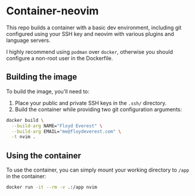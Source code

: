 # Container-neovim

This repo builds a container with a basic dev environment, including git
configured using your SSH key and neovim with various plugins and language servers.


I highly recommend using `podman` over `docker`, otherwise you should configure
a non-root user in the Dockerfile.

## Building the image

To build the image, you'll need to:

1. Place your public and private SSH keys in the `.ssh/` directory.
2. Build the container while providing two git configuration arguments:

```bash
docker build \
  --build-arg NAME="Floyd Everest" \
  --build-arg EMAIL="me@floydeverest.com" \
  -t nvim .
```

## Using the container

To use the container, you can simply mount your working directory to `/app` in
the container:

```bash
docker run -it --rm -v .:/app nvim
```
